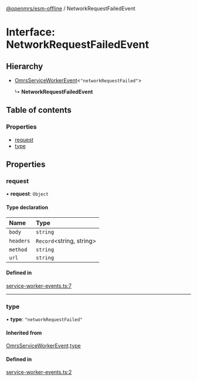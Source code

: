 [@openmrs/esm-offline](../API.md) / NetworkRequestFailedEvent

# Interface: NetworkRequestFailedEvent

## Hierarchy

- [OmrsServiceWorkerEvent](omrsserviceworkerevent.md)<``"networkRequestFailed"``\>

  ↳ **NetworkRequestFailedEvent**

## Table of contents

### Properties

- [request](networkrequestfailedevent.md#request)
- [type](networkrequestfailedevent.md#type)

## Properties

### request

• **request**: `Object`

#### Type declaration

| Name | Type |
| :------ | :------ |
| `body` | `string` |
| `headers` | `Record`<string, string\> |
| `method` | `string` |
| `url` | `string` |

#### Defined in

[service-worker-events.ts:7](https://github.com/openmrs/openmrs-esm-core/blob/master/packages/framework/esm-offline/src/service-worker-events.ts#L7)

___

### type

• **type**: ``"networkRequestFailed"``

#### Inherited from

[OmrsServiceWorkerEvent](omrsserviceworkerevent.md).[type](omrsserviceworkerevent.md#type)

#### Defined in

[service-worker-events.ts:2](https://github.com/openmrs/openmrs-esm-core/blob/master/packages/framework/esm-offline/src/service-worker-events.ts#L2)
